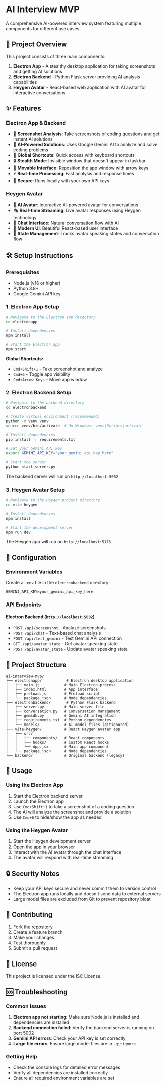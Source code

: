 # AI Interview MVP

A comprehensive AI-powered interview system featuring multiple components for different use cases.

## 🚀 Project Overview

This project consists of three main components:

1. **Electron App** - A stealthy desktop application for taking screenshots and getting AI solutions
2. **Electron Backend** - Python Flask server providing AI analysis capabilities
3. **Heygen Avatar** - React-based web application with AI avatar for interactive conversations

## ✨ Features

### Electron App & Backend
- 📸 **Screenshot Analysis**: Take screenshots of coding questions and get instant AI solutions
- 🧠 **AI-Powered Solutions**: Uses Google Gemini AI to analyze and solve coding problems
- 🎯 **Global Shortcuts**: Quick access with keyboard shortcuts
- 🔒 **Stealth Mode**: Invisible window that doesn't appear in taskbar
- 📱 **Movable Interface**: Reposition the app window with arrow keys
- ⚡ **Real-time Processing**: Fast analysis and response times
- 🔐 **Secure**: Runs locally with your own API keys

### Heygen Avatar
- 🤖 **AI Avatar**: Interactive AI-powered avatar for conversations
- 🎭 **Real-time Streaming**: Live avatar responses using Heygen technology
- 💬 **Chat Interface**: Natural conversation flow with AI
- 🎨 **Modern UI**: Beautiful React-based user interface
- 🔄 **State Management**: Tracks avatar speaking states and conversation flow

## 🛠️ Setup Instructions

### Prerequisites
- Node.js (v16 or higher)
- Python 3.8+
- Google Gemini API key

### 1. Electron App Setup

```bash
# Navigate to the Electron app directory
cd electronapp

# Install dependencies
npm install

# Start the Electron app
npm start
```

**Global Shortcuts:**
- `Cmd+Shift+1` - Take screenshot and analyze
- `Cmd+6` - Toggle app visibility
- `Cmd+Arrow Keys` - Move app window

### 2. Electron Backend Setup

```bash
# Navigate to the backend directory
cd electronbackend

# Create virtual environment (recommended)
python -m venv venv
source venv/bin/activate  # On Windows: venv\Scripts\activate

# Install dependencies
pip install -r requirements.txt

# Set your Gemini API key
export GEMINI_API_KEY="your_gemini_api_key_here"

# Start the server
python start_server.py
```

The backend server will run on `http://localhost:5002`

### 3. Heygen Avatar Setup

```bash
# Navigate to the Heygen project directory
cd vite-heygen

# Install dependencies
npm install

# Start the development server
npm run dev
```

The Heygen app will run on `http://localhost:5173`

## 🔧 Configuration

### Environment Variables

Create a `.env` file in the `electronbackend` directory:

```env
GEMINI_API_KEY=your_gemini_api_key_here
```

### API Endpoints

#### Electron Backend (`http://localhost:5002`)

- `POST /api/screenshot` - Analyze screenshots
- `POST /api/chat` - Text-based chat analysis
- `POST /api/test_gemini` - Test Gemini API connection
- `GET /api/avatar_state` - Get avatar speaking state
- `POST /api/avatar_state` - Update avatar speaking state

## 📁 Project Structure

```
ai-interview-mvp/
├── electronapp/           # Electron desktop application
│   ├── main.js           # Main Electron process
│   ├── index.html        # App interface
│   ├── preload.js        # Preload script
│   └── package.json      # Node dependencies
├── electronbackend/       # Python Flask backend
│   ├── server.py         # Main server file
│   ├── conversation.py   # Conversation management
│   ├── gemsdk.py         # Gemini AI integration
│   ├── requirements.txt  # Python dependencies
│   └── models/           # AI model files (gitignored)
├── vite-heygen/          # React Heygen avatar app
│   ├── src/
│   │   ├── components/   # React components
│   │   ├── hooks/        # Custom React hooks
│   │   └── App.jsx       # Main app component
│   └── package.json      # Node dependencies
└── backend/              # Original backend (legacy)
```

## 🚀 Usage

### Using the Electron App

1. Start the Electron backend server
2. Launch the Electron app
3. Use `Cmd+Shift+1` to take a screenshot of a coding question
4. The AI will analyze the screenshot and provide a solution
5. Use `Cmd+6` to hide/show the app as needed

### Using the Heygen Avatar

1. Start the Heygen development server
2. Open the app in your browser
3. Interact with the AI avatar through the chat interface
4. The avatar will respond with real-time streaming

## 🔒 Security Notes

- Keep your API keys secure and never commit them to version control
- The Electron app runs locally and doesn't send data to external servers
- Large model files are excluded from Git to prevent repository bloat

## 🤝 Contributing

1. Fork the repository
2. Create a feature branch
3. Make your changes
4. Test thoroughly
5. Submit a pull request

## 📝 License

This project is licensed under the ISC License.

## 🆘 Troubleshooting

### Common Issues

1. **Electron app not starting**: Make sure Node.js is installed and dependencies are installed
2. **Backend connection failed**: Verify the backend server is running on port 5002
3. **Gemini API errors**: Check your API key is set correctly
4. **Large file errors**: Ensure large model files are in `.gitignore`

### Getting Help

- Check the console logs for detailed error messages
- Verify all dependencies are installed correctly
- Ensure all required environment variables are set 
